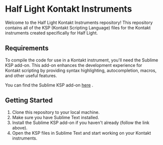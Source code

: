 # Half Light Kontakt Instruments

Welcome to the Half Light Kontakt Instruments repository! This repository contains all of the KSP (Kontakt Scripting Language) files for the Kontakt instruments created specifically for Half Light.

## Requirements

To compile the code for use in a Kontakt instrument, you'll need the Sublime KSP add-on. This add-on enhances the development experience for Kontakt scripting by providing syntax highlighting, autocompletion, macros, and other useful features.

You can find the Sublime KSP add-on [here](https://github.com/nojanath/SublimeKSP) .

## Getting Started

1. Clone this repository to your local machine.
2. Make sure you have Sublime Text installed.
3. Install the Sublime KSP add-on if you haven't already (follow the link above).
4. Open the KSP files in Sublime Text and start working on your Kontakt instruments.

